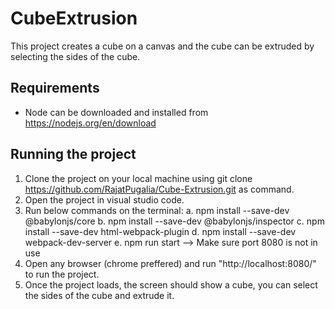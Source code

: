 # CubeExtrusion

This project creates a cube on a canvas and the cube can be extruded by selecting the sides of the cube.

## Requirements
* Node can be downloaded and installed from https://nodejs.org/en/download

## Running the project
1. Clone the project on your local machine using git clone https://github.com/RajatPugalia/Cube-Extrusion.git as command.
2. Open the project in visual studio code.
3. Run below commands on the terminal:
    a. npm install --save-dev @babylonjs/core
    b. npm install --save-dev @babylonjs/inspector
    c. npm install --save-dev html-webpack-plugin
    d. npm install --save-dev webpack-dev-server
    e. npm run start --> Make sure port 8080 is not in use
4. Open any browser (chrome preffered) and run "http://localhost:8080/" to run the project.
5. Once the project loads, the screen should show a cube, you can select the sides of the cube and extrude it.
